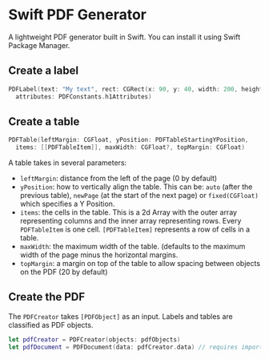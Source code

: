 # Swift PDF Generator

A lightweight PDF generator built in Swift. You can install it using Swift Package Manager. 

## Create a label
```swift
PDFLabel(text: "My text", rect: CGRect(x: 90, y: 40, width: 200, height: 30), 
  attributes: PDFConstants.h1Attributes)
```

## Create a table
```swift
PDFTable(leftMargin: CGFloat, yPosition: PDFTableStartingYPosition,
  items: [[PDFTableItem]], maxWidth: CGFloat?, topMargin: CGFloat)
```
A table takes in several parameters:
* `leftMargin`: distance from the left of the page (0 by default)
* `yPosition`: how to vertically align the table. This can be: `auto` (after the previous table), `newPage` (at the start of the next page) or `fixed(CGFloat)` which specifies a Y Position.
* `items`: the cells in the table. This is a 2d Array with the outer array representing columns and the inner array representing rows. Every `PDFTableItem` is one cell. `[PDFTableItem]` represents a row of cells in a table.
* `maxWidth`: the maximum width of the table. (defaults to the maximum width of the page minus the horizontal margins.
* `topMargin`: a margin on top of the table to allow spacing between objects on the PDF (20 by default)

## Create the PDF
The `PDFCreator` takes `[PDFObject]` as an input. Labels and tables are classified as PDF objects.
```swift
let pdfCreator = PDFCreator(objects: pdfObjects)
let pdfDocument = PDFDocument(data: pdfCreator.data) // requires import PDFKit
```
